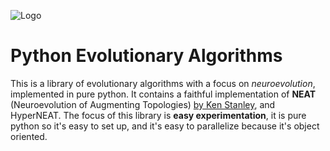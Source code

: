 ![Logo](https://github.com/noio/peas/raw/master/peas.png)

Python Evolutionary Algorithms
==============================

This is a library of evolutionary algorithms with a focus on _neuroevolution_, implemented in pure python. It contains a faithful implementation of **NEAT** (Neuroevolution of Augmenting Topologies) [by Ken Stanley][1], and HyperNEAT. The focus of this library is **easy experimentation**, it is pure python so it's easy to set up, and it's easy to parallelize because it's object oriented.

[1]: http://www.cs.ucf.edu/~kstanley/neat.html
